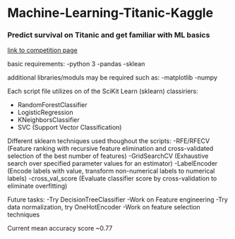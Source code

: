 # Machine-Learning-Titanic-Kaggle
### Predict survival on Titanic and get familiar with ML basics
[link to competition page](https://www.kaggle.com/c/titanic)

basic requirements:
-python 3
-pandas
-sklean

additional libraries/moduls may be required such as:
-matplotlib
-numpy

Each script file utilizes on of the SciKit Learn (sklearn) classiriers: 
* RandomForestClassifier
* LogisticRegression
* KNeighborsClassifier
* SVC (Support Vector Classification)

Different sklearn techniques used thoughout the scripts:
-RFE/RFECV (Feature ranking with recursive feature elimination and cross-validated selection of the best number of features)
-GridSearchCV (Exhaustive search over specified parameter values for an estimator)
-LabelEncoder (Encode labels with value, transform non-numerical labels to numerical labels)
-cross_val_score (Evaluate classifier score by cross-validation to eliminate overfitting)

Future tasks:
-Try DecisionTreeClassifier
-Work on Feature engineering
-Try data normalization, try OneHotEncoder
-Work on feature selection techniques

Current mean accuracy score ~0.77
